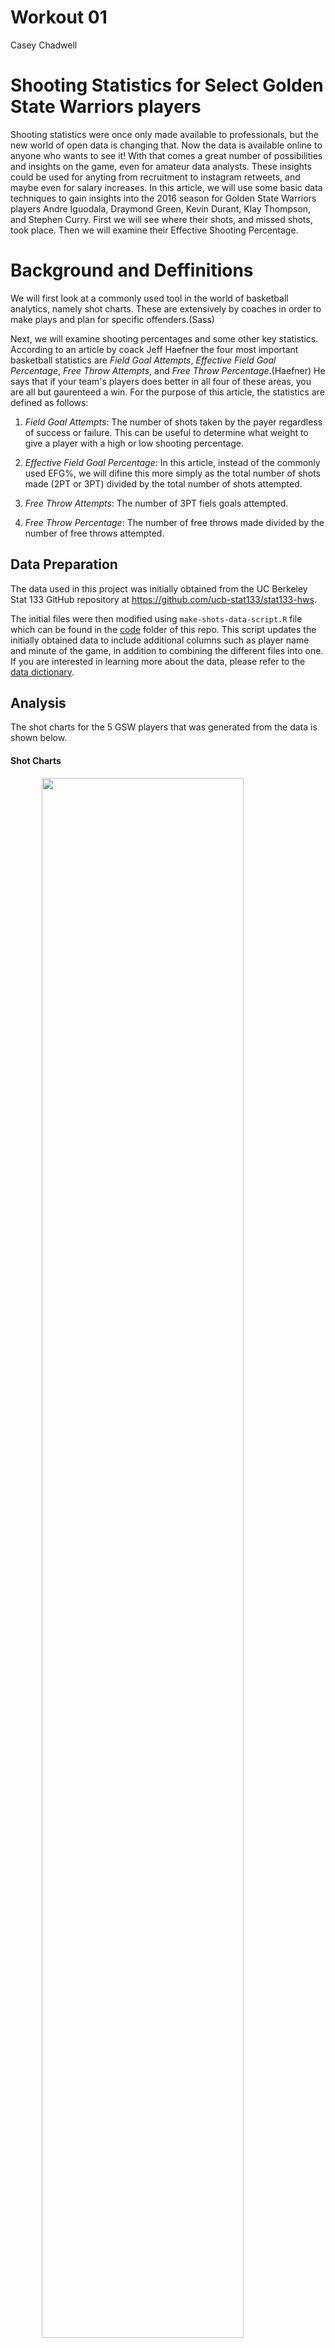 Workout 01
================
Casey Chadwell

Shooting Statistics for Select Golden State Warriors players
============================================================

Shooting statistics were once only made available to professionals, but the new world of open data is changing that. Now the data is available online to anyone who wants to see it! With that comes a great number of possibilities and insights on the game, even for amateur data analysts. These insights could be used for anyting from recruitment to instagram retweets, and maybe even for salary increases. In this article, we will use some basic data techniques to gain insights into the 2016 season for Golden State Warriors players Andre Iguodala, Draymond Green, Kevin Durant, Klay Thompson, and Stephen Curry. First we will see where their shots, and missed shots, took place. Then we will examine their Effective Shooting Percentage.

Background and Deffinitions
===========================

We will first look at a commonly used tool in the world of basketball analytics, namely shot charts. These are extensively by coaches in order to make plays and plan for specific offenders.(Sass)

Next, we will examine shooting percentages and some other key statistics. According to an article by coack Jeff Haefner the four most important basketball statistics are *Field Goal Attempts*, *Effective Field Goal Percentage*, *Free Throw Attempts*, and *Free Throw Percentage*.(Haefner) He says that if your team's players does better in all four of these areas, you are all but gaurenteed a win. For the purpose of this article, the statistics are defined as follows:

1.  *Field Goal Attempts*: The number of shots taken by the payer regardless of success or failure. This can be useful to determine what weight to give a player with a high or low shooting percentage.

2.  *Effective Field Goal Percentage*: In this article, instead of the commonly used EFG%, we will difine this more simply as the total number of shots made (2PT or 3PT) divided by the total number of shots attempted.

3.  *Free Throw Attempts*: The number of 3PT fiels goals attempted.

4.  *Free Throw Percentage*: The number of free throws made divided by the number of free throws attempted.

Data Preparation
----------------

The data used in this project was initially obtained from the UC Berkeley Stat 133 GitHub repository at <https://github.com/ucb-stat133/stat133-hws>.

The initial files were then modified using `make-shots-data-script.R` file which can be found in the [code](../code/make-shot-data-script.R) folder of this repo. This script updates the initially obtained data to include additional columns such as player name and minute of the game, in addition to combining the different files into one. If you are interested in learning more about the data, please refer to the [data dictionary](../data/data-dictionary.md).

Analysis
--------

The shot charts for the 5 GSW players that was generated from the data is shown below.

#### Shot Charts

<img src="../images/gsw-shot-charts.png" width="80%" style="display: block; margin: auto;" />

The next results obtained was effective shooting percentages for the players.

#### Effective Shooting Percentage

##### Overall 2 Point Effective Shooting % by Player

    ## # A tibble: 5 x 4
    ##   name           total  made perc_made
    ##   <chr>          <int> <int>     <dbl>
    ## 1 Andre Iguodala   210   134     0.638
    ## 2 Draymond Green   346   171     0.494
    ## 3 Kevin Durant     643   390     0.607
    ## 4 Klay Thompson    640   329     0.514
    ## 5 Stephen Curry    563   304     0.540

##### Overall 3 point Effective Shooting % by Player

    ## # A tibble: 5 x 4
    ##   name           total  made perc_made
    ##   <chr>          <int> <int>     <dbl>
    ## 1 Andre Iguodala   161    58     0.360
    ## 2 Draymond Green   232    74     0.319
    ## 3 Kevin Durant     272   105     0.386
    ## 4 Klay Thompson    580   246     0.424
    ## 5 Stephen Curry    687   280     0.408

##### Overall Effective Shooting % by Player

    ## # A tibble: 5 x 4
    ##   name           total  made perc_made
    ##   <chr>          <int> <int>     <dbl>
    ## 1 Andre Iguodala   371   192     0.518
    ## 2 Draymond Green   578   245     0.424
    ## 3 Kevin Durant     915   495     0.541
    ## 4 Klay Thompson   1220   575     0.471
    ## 5 Stephen Curry   1250   584     0.467

The next thing we analyze is the effective shooting percentages by player when there is less than one minute left in the game.

##### &lt; 1 Minute Remaining 2 Point Effective Shooting % by Player

    ## # A tibble: 5 x 4
    ##   name           total  made perc_made
    ##   <chr>          <int> <int>     <dbl>
    ## 1 Andre Iguodala    36    28     0.778
    ## 2 Draymond Green    24    13     0.542
    ## 3 Kevin Durant      48    28     0.583
    ## 4 Klay Thompson     30    17     0.567
    ## 5 Stephen Curry     59    32     0.542

##### &lt; 1 Minute Remaining 3 point Effective Shooting % by Player

    ## # A tibble: 5 x 4
    ##   name           total  made perc_made
    ##   <chr>          <int> <int>     <dbl>
    ## 1 Andre Iguodala    22     7     0.318
    ## 2 Draymond Green    22     3     0.136
    ## 3 Kevin Durant      38    14     0.368
    ## 4 Klay Thompson     31    12     0.387
    ## 5 Stephen Curry    114    33     0.289

##### &lt; 1 Minute Remaining Overall Effective Shooting % by Player

``` r
l1m = filter(all_shots, minutes_remaining < 1)
l1mbp = mutate(
  summarise(
    group_by(
      l1m, 
      name),
    total = n(),
    made = sum(shot_made_flag == 'shot_yes')
  ),
  perc_made = made/total
)
l1mbp
```

    ## # A tibble: 5 x 4
    ##   name           total  made perc_made
    ##   <chr>          <int> <int>     <dbl>
    ## 1 Andre Iguodala    58    35     0.603
    ## 2 Draymond Green    46    16     0.348
    ## 3 Kevin Durant      86    42     0.488
    ## 4 Klay Thompson     61    29     0.475
    ## 5 Stephen Curry    173    65     0.376

Discussion
----------

From this, we can see than

Conclusions
-----------

References
----------

"9 Stats That Every Serious Basketball Coach Should Track." Welcome to BREAKTHROUGH BASKETBALL, &lt;www.breakthroughbasketball.com/stats/9\_stats\_basketball\_coach\_should\_track.html&gt;.

"Hubie Brown and Using Shot Charts To Improve Shooting Percentages." Welcome to BREAKTHROUGH BASKETBALL, &lt;www.breakthroughbasketball.com/stats/using-shot-charts.html&gt;.

Effective Shooting Percentage
-----------------------------

### Table 1: 2PT Effective Shooting % by Player

``` r
all_shots<-read.csv('../data/shots-data.csv', stringsAsFactors = FALSE)

eff_pt2 <- mutate(
  summarise(
    group_by(
      filter(all_shots, 
             shot_type == '2PT Field Goal'),
            name),
    total = n(),
    made = sum(shot_made_flag == 'shot_yes')
  ),
  perc_made = made/total
)

eff_pt2
```

    ## # A tibble: 5 x 4
    ##   name           total  made perc_made
    ##   <chr>          <int> <int>     <dbl>
    ## 1 Andre Iguodala   210   134     0.638
    ## 2 Draymond Green   346   171     0.494
    ## 3 Kevin Durant     643   390     0.607
    ## 4 Klay Thompson    640   329     0.514
    ## 5 Stephen Curry    563   304     0.540

### Table 2: 3PT Effective Shooting % by Player

``` r
eff_pt3 <- mutate(
  summarise(
    group_by(
      filter(all_shots, 
             shot_type == '3PT Field Goal'),
            name),
    total = n(),
    made = sum(shot_made_flag == 'shot_yes')
  ),
  perc_made = made/total
)

eff_pt3
```

    ## # A tibble: 5 x 4
    ##   name           total  made perc_made
    ##   <chr>          <int> <int>     <dbl>
    ## 1 Andre Iguodala   161    58     0.360
    ## 2 Draymond Green   232    74     0.319
    ## 3 Kevin Durant     272   105     0.386
    ## 4 Klay Thompson    580   246     0.424
    ## 5 Stephen Curry    687   280     0.408

#### Table 3: Effective Shooting % by Player

``` r
eff <- mutate(
  summarise(
    group_by(
      all_shots, 
      name),
    total = n(),
    made = sum(shot_made_flag == 'shot_yes')
  ),
  perc_made = made/total
)

eff
```

    ## # A tibble: 5 x 4
    ##   name           total  made perc_made
    ##   <chr>          <int> <int>     <dbl>
    ## 1 Andre Iguodala   371   192     0.518
    ## 2 Draymond Green   578   245     0.424
    ## 3 Kevin Durant     915   495     0.541
    ## 4 Klay Thompson   1220   575     0.471
    ## 5 Stephen Curry   1250   584     0.467

``` r
asdf <- all_shots
l2m = filter(asdf, minutes_remaining < 2)
l2mbp = mutate(
  summarise(
    group_by(
      l2m, 
      name),
    total = n(),
    made = sum(shot_made_flag == 'shot_yes')
  ),
  perc_made = made/total
)
l2mbp
```

    ## # A tibble: 5 x 4
    ##   name           total  made perc_made
    ##   <chr>          <int> <int>     <dbl>
    ## 1 Andre Iguodala    94    53     0.564
    ## 2 Draymond Green    99    37     0.374
    ## 3 Kevin Durant     155    81     0.523
    ## 4 Klay Thompson    110    47     0.427
    ## 5 Stephen Curry    322   140     0.435

``` r
asdf <- all_shots
l1m = filter(asdf, minutes_remaining < 1)
l1mbp = mutate(
  summarise(
    group_by(
      l1m, 
      name),
    total = n(),
    made = sum(shot_made_flag == 'shot_yes')
  ),
  perc_made = made/total
)
l1mbp
```

    ## # A tibble: 5 x 4
    ##   name           total  made perc_made
    ##   <chr>          <int> <int>     <dbl>
    ## 1 Andre Iguodala    58    35     0.603
    ## 2 Draymond Green    46    16     0.348
    ## 3 Kevin Durant      86    42     0.488
    ## 4 Klay Thompson     61    29     0.475
    ## 5 Stephen Curry    173    65     0.376

``` r
asdf <- all_shots
l45 = filter(asdf, seconds_remaining < 45 & minutes_remaining == 0)
l45bp = mutate(
  summarise(
    group_by(
      l45, 
      name),
    total = n(),
    made = sum(shot_made_flag == 'shot_yes')
  ),
  perc_made = made/total
)
l45bp
```

    ## # A tibble: 5 x 4
    ##   name           total  made perc_made
    ##   <chr>          <int> <int>     <dbl>
    ## 1 Andre Iguodala    43    23     0.535
    ## 2 Draymond Green    35    11     0.314
    ## 3 Kevin Durant      70    33     0.471
    ## 4 Klay Thompson     40    18     0.45 
    ## 5 Stephen Curry    145    48     0.331

``` r
asdf <- all_shots
l30 = filter(asdf, seconds_remaining < 30 & minutes_remaining == 0)
l30bp = mutate(
  summarise(
    group_by(
      l30, 
      name),
    total = n(),
    made = sum(shot_made_flag == 'shot_yes')
  ),
  perc_made = made/total
)
l30bp
```

    ## # A tibble: 5 x 4
    ##   name           total  made perc_made
    ##   <chr>          <int> <int>     <dbl>
    ## 1 Andre Iguodala    33    17     0.515
    ## 2 Draymond Green    18     5     0.278
    ## 3 Kevin Durant      44    19     0.432
    ## 4 Klay Thompson     28    12     0.429
    ## 5 Stephen Curry    109    33     0.303

``` r
asdf <- all_shots
l15 = filter(asdf, seconds_remaining < 15 & minutes_remaining == 0)
l15bp = mutate(
  summarise(
    group_by(
      l15, 
      name),
    total = n(),
    made = sum(shot_made_flag == 'shot_yes')
  ),
  perc_made = made/total
)
l15bp
```

    ## # A tibble: 5 x 4
    ##   name           total  made perc_made
    ##   <chr>          <int> <int>     <dbl>
    ## 1 Andre Iguodala    22    10     0.455
    ## 2 Draymond Green    11     2     0.182
    ## 3 Kevin Durant      28    12     0.429
    ## 4 Klay Thompson     19     7     0.368
    ## 5 Stephen Curry     87    25     0.287

``` r
asdf <- all_shots
l5 = filter(asdf, seconds_remaining < 5 & minutes_remaining == 0)
l5bp = mutate(
  summarise(
    group_by(
      l5, 
      name),
    total = n(),
    made = sum(shot_made_flag == 'shot_yes')
  ),
  perc_made = made/total
)
l5bp
```

    ## # A tibble: 5 x 4
    ##   name           total  made perc_made
    ##   <chr>          <int> <int>     <dbl>
    ## 1 Andre Iguodala    15     6     0.4  
    ## 2 Draymond Green     9     1     0.111
    ## 3 Kevin Durant      22    10     0.455
    ## 4 Klay Thompson     12     4     0.333
    ## 5 Stephen Curry     66    16     0.242

``` r
asdf <- all_shots
l1 = filter(asdf, seconds_remaining < 1 & minutes_remaining == 0)
l1bp = mutate(
  summarise(
    group_by(
      l1, 
      name),
    total = n(),
    made = sum(shot_made_flag == 'shot_yes')
  ),
  perc_made = made/total
)
l1bp
```

    ## # A tibble: 5 x 4
    ##   name           total  made perc_made
    ##   <chr>          <int> <int>     <dbl>
    ## 1 Andre Iguodala     9     2     0.222
    ## 2 Draymond Green     5     0     0    
    ## 3 Kevin Durant       8     2     0.25 
    ## 4 Klay Thompson      3     2     0.667
    ## 5 Stephen Curry     31     6     0.194
